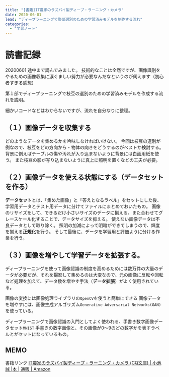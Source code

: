 ```yaml
---
title: "[書籍]IT農家のラズパイ製ディープ・ラーニング・カメラ"
date: 2020-06-01
lead: "ディープラーニングで野菜選別のための学習済みモデルを制作する流れ"
categories:
  - "学習ノート"
---
```


# 読書記録
20200601
途中まで読んでみました。
技術的なことは全然ですが、画像識別をやるための画像収集に涙ぐましい努力が必要なんだなというのが伺えます（初心者すぎる感想）

第１部でディープラーニングで枝豆の選別のための学習済みモデルを作成する流れを説明。

細かいコードなどはわからないですが、流れを自分なりに整理。

## （１）画像データを収集する
どのようなデータを集めるかを吟味しなければいけない。
今回は枝豆の選別が例なので、枝豆をどの方向から・物体の向きをどうするのがベストか検討する。
背景に例えばテーブルの傷や汚れが入り込まないように背景には白画用紙を使う。
また枝豆の影が写り込まないように真上に照明を置くなどの工夫が必要。

## （２）画像データを使える状態にする（データセットを作る）
**データセット**とは、「集めた画像」と「答えとなるラベル」をセットにした後、学習用データとテスト用データに分けてファイルにまとめておいたもの。
画像のリサイズをして、できるだけ小さいサイズのデータに揃える。また合わせてグレースケール化することで、データサイズを抑える。
使えない画像データは不良データとして取り除く。
照明の加減によって明暗ができてしまうので、輝度を揃える**正規化**を行う。
そして最後に、データを学習用と評価ように分ける作業を行う。

## （３）画像を増やして学習データを拡張する。
ディープラーニングを使って画像認識の制度を高めるためには数万件の大量のデータが必要だが、それを撮影して集めるのは大変なので、元の画像に反転や回転など処理を加えて、データ数を増やす手法（**データ拡張**）がよく使用されている。



画像の変換には画像処理ライブラリの`OpenCV`を使うと簡単にできる
画像データを増やすには、画像生成アルゴリズム`Generative Adversarial Networks(GAN)`を使っている。


ディープラーニングで画像認識の入門としてよく使われる、手書き数字画像データセット`MNIST`
手書きの数字画像と、その画像が0〜9のどの数字かを表すラベルとがセットになっているもの。


## MEMO
書籍リンク
[IT農家のラズパイ製ディープ・ラーニング・カメラ (CQ文庫) \| 小池 誠 |本 | 通販 | Amazon](https://www.amazon.co.jp/IT%E8%BE%B2%E5%AE%B6%E3%81%AE%E3%83%A9%E3%82%BA%E3%83%91%E3%82%A4%E8%A3%BD%E3%83%87%E3%82%A3%E3%83%BC%E3%83%97%E3%83%BB%E3%83%A9%E3%83%BC%E3%83%8B%E3%83%B3%E3%82%B0%E3%83%BB%E3%82%AB%E3%83%A1%E3%83%A9-CQ%E6%96%87%E5%BA%AB-%E5%B0%8F%E6%B1%A0-%E8%AA%A0/dp/4789850293)